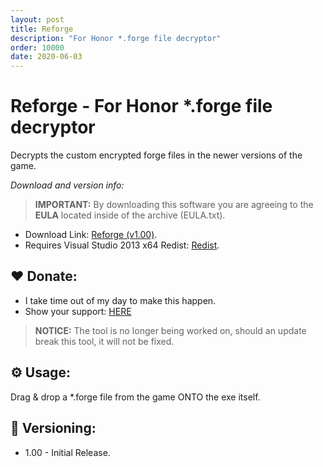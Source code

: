 ```yaml
---
layout: post
title: Reforge
description: "For Honor *.forge file decryptor"
order: 10000
date: 2020-06-03
---
```


# Reforge - For Honor *.forge file decryptor
Decrypts the custom encrypted forge files in the newer versions of the game.

_Download and version info:_

> **IMPORTANT:** By downloading this software you are agreeing to the **EULA** located inside of the archive (EULA.txt).

- Download Link: [Reforge (v1.00)](https://mega.nz/file/9EIkXCoQ#KL5Ru-qTdNZ3VmdzZulTvQ0KGcpJ6VBg8JZu87ETJ-o).
- Requires Visual Studio 2013 x64 Redist: [Redist](https://download.microsoft.com/download/0/5/6/056dcda9-d667-4e27-8001-8a0c6971d6b1/vcredist_x64.exe).

## ❤️ Donate:
- I take time out of my day to make this happen.
- Show your support: [HERE](https://www.paypal.com/cgi-bin/webscr?cmd=_s-xclick&hosted_button_id=686S5QL7Z4HKQ)

> **NOTICE:** The tool is no longer being worked on, should an update break this tool, it will not be fixed.

## ⚙️ Usage:
Drag & drop a *.forge file from the game ONTO the exe itself.

## 📌 Versioning:
- 1.00 - Initial Release.